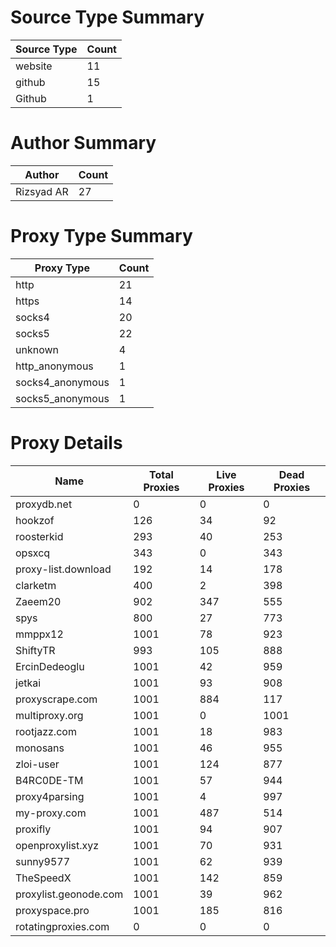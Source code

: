 # Source Type Summary

| Source Type | Count |
|-------------|-------|
| website | 11 |
| github | 15 |
| Github | 1 |


# Author Summary

| Author | Count |
|--------|-------|
| Rizsyad AR | 27 |


# Proxy Type Summary

| Proxy Type | Count |
|------------|-------|
| http | 21 |
| https | 14 |
| socks4 | 20 |
| socks5 | 22 |
| unknown | 4 |
| http_anonymous | 1 |
| socks4_anonymous | 1 |
| socks5_anonymous | 1 |


# Proxy Details

| Name | Total Proxies | Live Proxies | Dead Proxies |
|------|---------------|--------------|---------------|
| proxydb.net | 0 | 0 | 0 |
| hookzof | 126 | 34 | 92 |
| roosterkid | 293 | 40 | 253 |
| opsxcq | 343 | 0 | 343 |
| proxy-list.download | 192 | 14 | 178 |
| clarketm | 400 | 2 | 398 |
| Zaeem20 | 902 | 347 | 555 |
| spys | 800 | 27 | 773 |
| mmppx12 | 1001 | 78 | 923 |
| ShiftyTR | 993 | 105 | 888 |
| ErcinDedeoglu | 1001 | 42 | 959 |
| jetkai | 1001 | 93 | 908 |
| proxyscrape.com | 1001 | 884 | 117 |
| multiproxy.org | 1001 | 0 | 1001 |
| rootjazz.com | 1001 | 18 | 983 |
| monosans | 1001 | 46 | 955 |
| zloi-user | 1001 | 124 | 877 |
| B4RC0DE-TM | 1001 | 57 | 944 |
| proxy4parsing | 1001 | 4 | 997 |
| my-proxy.com | 1001 | 487 | 514 |
| proxifly | 1001 | 94 | 907 |
| openproxylist.xyz | 1001 | 70 | 931 |
| sunny9577 | 1001 | 62 | 939 |
| TheSpeedX | 1001 | 142 | 859 |
| proxylist.geonode.com | 1001 | 39 | 962 |
| proxyspace.pro | 1001 | 185 | 816 |
| rotatingproxies.com | 0 | 0 | 0 |
